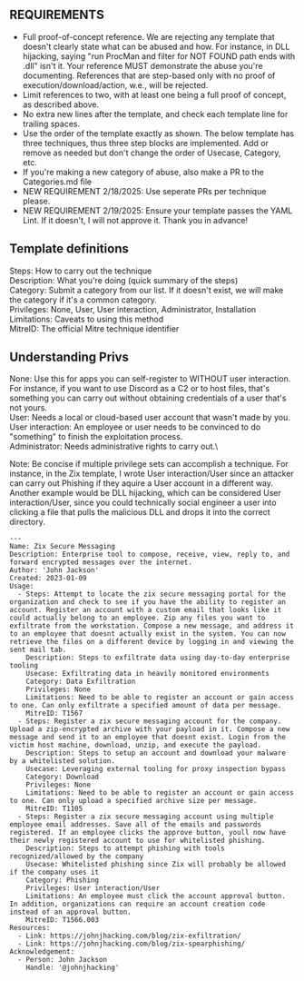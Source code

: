 ## REQUIREMENTS
- Full proof-of-concept reference. We are rejecting any template that doesn't clearly state what can be abused and how. For instance, in DLL hijacking, saying "run ProcMan and filter for NOT FOUND path ends with .dll" isn't it. Your reference MUST demonstrate the abuse you're documenting. References that are step-based only with no proof of execution/download/action, w.e., will be rejected.
- Limit references to two, with at least one being a full proof of concept, as described above.
- No extra new lines after the template, and check each template line for trailing spaces.
- Use the order of the template exactly as shown. The below template has three techniques, thus three step blocks are implemented. Add or remove as needed but don't change the order of Usecase, Category, etc.
- If you're making a new category of abuse, also make a PR to the Categories.md file
- NEW REQUIREMENT 2/18/2025: Use seperate PRs per technique please. 
- NEW REQUIREMENT 2/19/2025: Ensure your template passes the YAML Lint. If it doesn't, I will not approve it. Thank you in advance!

## Template definitions
Steps: How to carry out the technique\
Description: What you're doing (quick summary of the steps)\
Category: Submit a category from our list. If it doesn't exist, we will make the category if it's a common category.\
Privileges: None, User, User interaction, Administrator, Installation\
Limitations: Caveats to using this method\
MitreID: The official Mitre technique identifier

## Understanding Privs
None: Use this for apps you can self-register to WITHOUT user interaction. For instance, if you want to use Discord as a C2 or to host files, that's something you can carry out without obtaining credentials of a user that's not yours.\
User: Needs a local or cloud-based user account that wasn't made by you.\
User interaction: An employee or user needs to be convinced to do "something" to finish the exploitation process.\
Administrator: Needs administrative rights to carry out.\

Note: Be concise if multiple privilege sets can accomplish a technique. For instance, in the Zix template, I wrote User interaction/User since an attacker can carry out Phishing if they aquire a User account in a different way. Another example would be DLL hijacking, which can be considered User interaction/User, since you could technically social engineer a user into clicking a file that pulls the malicious DLL and drops it into the correct directory.

```
---
Name: Zix Secure Messaging
Description: Enterprise tool to compose, receive, view, reply to, and forward encrypted messages over the internet. 
Author: 'John Jackson'
Created: 2023-01-09
Usage:
  - Steps: Attempt to locate the zix secure messaging portal for the organization and check to see if you have the ability to register an account. Register an account with a custom email that looks like it could actually belong to an employee. Zip any files you want to exfiltrate from the workstation. Compose a new message, and address it to an employee that doesnt actually exist in the system. You can now retrieve the files on a different device by logging in and viewing the sent mail tab.
    Description: Steps to exfiltrate data using day-to-day enterprise tooling
    Usecase: Exfiltrating data in heavily monitored environments
    Category: Data Exfiltration
    Privileges: None
    Limitations: Need to be able to register an account or gain access to one. Can only exfiltrate a specified amount of data per message.
    MitreID: T1567
  - Steps: Register a zix secure messaging account for the company. Upload a zip-encrypted archive with your payload in it. Compose a new message and send it to an employee that doesnt exist. Login from the victim host machine, download, unzip, and execute the payload. 
    Description: Steps to setup an account and download your malware by a whitelisted solution.
    Usecase: Leveraging external tooling for proxy inspection bypass
    Category: Download
    Privileges: None
    Limitations: Need to be able to register an account or gain access to one. Can only upload a specified archive size per message.
    MitreID: T1105
  - Steps: Register a zix secure messaging account using multiple employee email addresses. Save all of the emails and passwords registered. If an employee clicks the approve button, youll now have their newly registered account to use for whitelisted phishing. 
    Description: Steps to attempt phishing with tools recognized/allowed by the company
    Usecase: Whitelisted phishing since Zix will probably be allowed if the company uses it
    Category: Phishing
    Privileges: User interaction/User
    Limitations: An employee must click the account approval button. In addition, organizations can require an account creation code instead of an approval button.
    MitreID: T1566.003
Resources:
  - Link: https://johnjhacking.com/blog/zix-exfiltration/
  - Link: https://johnjhacking.com/blog/zix-spearphishing/
Acknowledgement:
  - Person: John Jackson
    Handle: '@johnjhacking'
```
